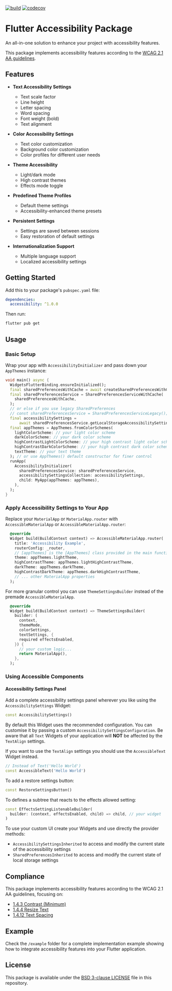 [![build](https://github.com/RubenCesario/accessibility/actions/workflows/build.yml/badge.svg?branch=master)](https://github.com/RubenCesario/accessibility/actions/workflows/build.yml)
[![codecov](https://codecov.io/gh/RubenCesario/accessibility/graph/badge.svg?token=45AFWZ3YYS)](https://codecov.io/gh/RubenCesario/accessibility)

# Flutter Accessibility Package

An all-in-one solution to enhance your project with accessibility features.

This package implements accessibility features according to the [WCAG 2.1 AA guidelines](https://www.w3.org/TR/WCAG21/).

## Features

- **Text Accessibility Settings**
  - Text scale factor
  - Line height
  - Letter spacing
  - Word spacing
  - Font weight (bold)
  - Text alignment

- **Color Accessibility Settings**
  - Text color customization
  - Background color customization
  - Color profiles for different user needs

- **Theme Accessibility**
  - Light/dark mode
  - High contrast themes
  - Effects mode toggle

- **Predefined Theme Profiles**
  - Default theme settings
  - Accessibility-enhanced theme presets

- **Persistent Settings**
  - Settings are saved between sessions
  - Easy restoration of default settings

- **Internationalization Support**
  - Multiple language support
  - Localized accessibility settings

## Getting Started

Add this to your package's `pubspec.yaml` file:

```yaml
dependencies:
  accessibility: ^1.0.0
```

Then run:

```bash
flutter pub get
```

## Usage

### Basic Setup

Wrap your app with `AccessibilityInitializer` and pass down your `AppThemes` instance:

```dart
void main() async {
  WidgetsFlutterBinding.ensureInitialized();
  final sharedPreferencesWithCache = await createSharedPreferencesWithCache();
  final sharedPreferencesService = SharedPreferencesServiceWithCache(
    sharedPreferencesWithCache,
  );
  // or else if you use legacy SharedPreferences
  // const sharedPreferencesService = SharedPreferencesServiceLegacy();
  final accessibilitySettings =
      await sharedPreferencesService.getLocalStorageAccessibilitySettings();
  final appThemes = AppThemes.fromColorSchemes(
    lightColorScheme: // your light color scheme
    darkColorScheme: // your dark color scheme
    highContrastLightColorScheme: // your high contrast light color scheme
    highContrastDarkColorScheme: // your high contrast dark color scheme
    textTheme: // your text theme
  ); // or use AppThemes() default constructor for finer control
  runApp(
    AccessibilityInitializer(
      sharedPreferencesService: sharedPreferencesService,
      accessibilitySettingsCollection: accessibilitySettings,
      child: MyApp(appThemes: appThemes),
    ),
  );
}
```

### Apply Accessibility Settings to Your App

Replace your `MaterialApp` or `MaterialApp.router` with `AccessibleMaterialApp` or `AccessibleMaterialApp.router`:

```dart
  @override
  Widget build(BuildContext context) => AccessibleMaterialApp.router(
    title: 'Accessibility Example',
    routerConfig: _router,
    // [appThemes] is the [AppThemes] class provided in the main function
    theme: appThemes.lightTheme,
    highContrastTheme: appThemes.lightHighContrastTheme,
    darkTheme: appThemes.darkTheme,
    highContrastDarkTheme: appThemes.darkHighContrastTheme,
    // ... other MaterialApp properties
  );
```

For more granular control you can use `ThemeSettingsBuilder` instead of the premade `AccessibleMaterialApp`.

```dart
  @override
  Widget build(BuildContext context) => ThemeSettingsBuilder(
    builder: (
      context,
      themeMode,
      colorSettings,
      textSettings, {
      required effectsEnabled,
    }) {
      // your custom logic...
      return MaterialApp(),
    },
  );
```

### Using Accessible Components

#### Accessibility Settings Panel

Add a complete accessibility settings panel wherever you like using the `AccessibilitySettings` Widget:

```dart
const AccessibilitySettings()
```

By default this Widget uses the recommended configuration.
You can customise it by passing a custom `AccessibilitySettingsConfiguration`.
Be aware that all `Text` Widgets of your application will **NOT** be affected by the `TextAlign` settings.

If you want to use the `TextAlign` settings you should use the `AccessibleText` Widget instead.

```dart
// Instead of Text('Hello World')
const AccessibleText('Hello World')
```

To add a restore settings button:

```dart
const RestoreSettingsButton()
```

To defines a subtree that reacts to the effects allowed setting:

```dart
const EffectsSettingListenableBuilder(
  builder: (context, effectsEnabled, child) => child, // your widget
)
```

To use your custom UI create your Widgets and use directly the provider methods:

- `AccessibilitySettingsInherited` to access and modify the current state of the accessibility settings
- `SharedPreferencesInherited` to access and modify the current state of local storage settings

## Compliance

This package implements accessibility features according to the WCAG 2.1 AA guidelines, focusing on:

- [1.4.3 Contrast (Minimum)](https://www.w3.org/TR/WCAG21/#contrast-minimum)
- [1.4.4 Resize Text](https://www.w3.org/TR/WCAG21/#resize-text)
- [1.4.12 Text Spacing](https://www.w3.org/TR/WCAG21/#text-spacing)

## Example

Check the `/example` folder for a complete implementation example showing how to integrate accessibility features into your Flutter application.

## License

This package is available under the [BSD 3-clause LICENSE](LICENSE) file in this repository.
